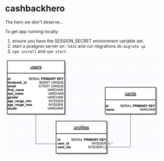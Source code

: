 # cashbackhero
The hero we don't deserve...

To get app running locally:
1) ensure you have the SESSION_SECRET environment variable set.
2) start a postgres server on `:5432` and run migrations `db-migrate up`
3) `npm install` and `npm start`

![ERD](cbh-erd.png)
